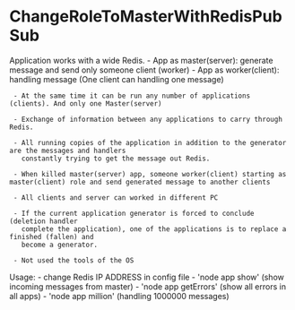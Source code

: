 # ChangeRoleToMasterWithRedisPubSub
Application works with a wide Redis.
     - App as master(server): generate message and send only someone client (worker)
     - App as worker(client): handling message (One client can handling one message)

     - At the same time it can be run any number of applications (clients). And only one Master(server)

     - Exchange of information between any applications to carry through Redis.

     - All running copies of the application in addition to the generator are the messages and handlers
       constantly trying to get the message out Redis.

     - When killed master(server) app, someone worker(client) starting as master(client) role and send generated message to another clients

     - All clients and server can worked in different PC

     - If the current application generator is forced to conclude (deletion handler
       complete the application), one of the applications is to replace a finished (fallen) and
       become a generator.

     - Not used the tools of the OS

Usage:
    - change Redis IP ADDRESS in config file
    - 'node app show' (show incoming messages from master)
    - 'node app getErrors' (show all errors in all apps)
    - 'node app million' (handling 1000000 messages)